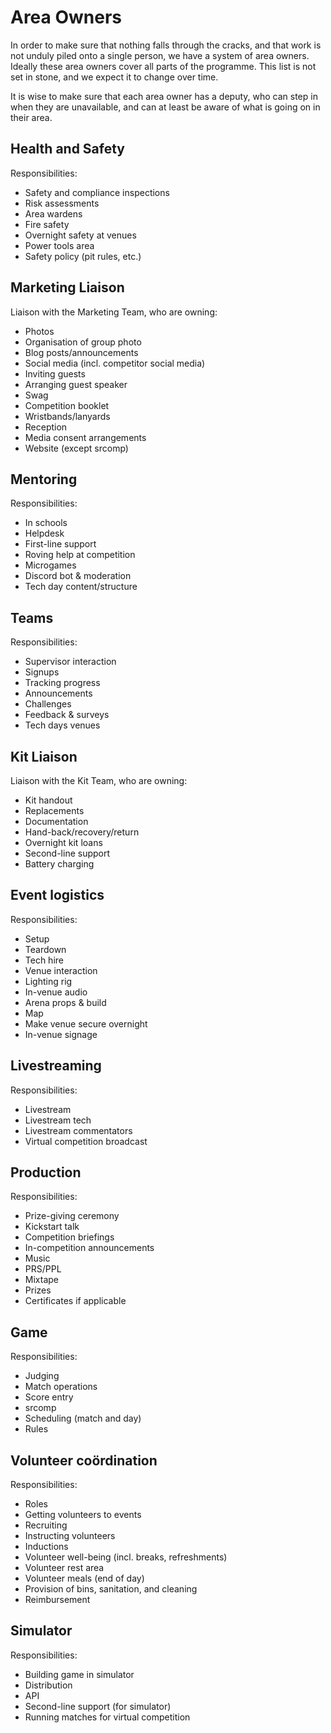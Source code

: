 # Area Owners

In order to make sure that nothing falls through the cracks, and that work is
not unduly piled onto a single person, we have a system of area owners. Ideally
these area owners cover all parts of the programme. This list is not set in
stone, and we expect it to change over time.

It is wise to make sure that each area owner has a deputy, who can step in when
they are unavailable, and can at least be aware of what is going on in their
area.

## Health and Safety

Responsibilities:

* Safety and compliance inspections
* Risk assessments
* Area wardens
* Fire safety
* Overnight safety at venues
* Power tools area
* Safety policy (pit rules, etc.)

## Marketing Liaison

Liaison with the Marketing Team, who are owning:

* Photos
* Organisation of group photo
* Blog posts/announcements
* Social media (incl. competitor social media)
* Inviting guests
* Arranging guest speaker
* Swag
* Competition booklet
* Wristbands/lanyards
* Reception
* Media consent arrangements
* Website (except srcomp)

## Mentoring

Responsibilities:

* In schools
* Helpdesk
* First-line support
* Roving help at competition
* Microgames
* Discord bot & moderation
* Tech day content/structure

## Teams

Responsibilities:

* Supervisor interaction
* Signups
* Tracking progress
* Announcements
* Challenges
* Feedback & surveys
* Tech days venues

## Kit Liaison

Liaison with the Kit Team, who are owning:

* Kit handout
* Replacements
* Documentation
* Hand-back/recovery/return
* Overnight kit loans
* Second-line support
* Battery charging

## Event logistics

Responsibilities:

* Setup
* Teardown
* Tech hire
* Venue interaction
* Lighting rig
* In-venue audio
* Arena props & build
* Map
* Make venue secure overnight
* In-venue signage

## Livestreaming

Responsibilities:

* Livestream
* Livestream tech
* Livestream commentators
* Virtual competition broadcast

## Production

Responsibilities:

* Prize-giving ceremony
* Kickstart talk
* Competition briefings
* In-competition announcements
* Music
* PRS/PPL
* Mixtape
* Prizes
* Certificates if applicable

## Game

Responsibilities:

* Judging
* Match operations
* Score entry
* srcomp
* Scheduling (match and day)
* Rules

## Volunteer coördination

Responsibilities:

* Roles
* Getting volunteers to events
* Recruiting
* Instructing volunteers
* Inductions
* Volunteer well-being (incl. breaks, refreshments)
* Volunteer rest area
* Volunteer meals (end of day)
* Provision of bins, sanitation, and cleaning
* Reimbursement

## Simulator

Responsibilities:

* Building game in simulator
* Distribution
* API
* Second-line support (for simulator)
* Running matches for virtual competition

